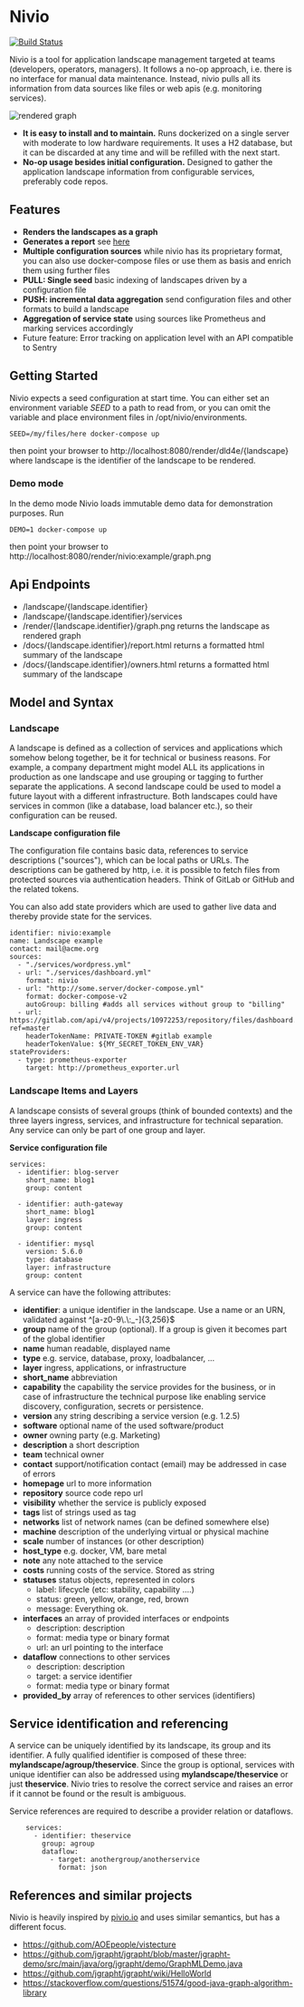 # Nivio

[![Build Status](https://api.travis-ci.org/bonndan/nivio.svg?branch=master)](https://travis-ci.org/bonndan/nivio)


Nivio is a tool for application landscape management targeted at teams (developers, operators, managers). It follows a no-op 
approach, i.e. there is no interface for manual data maintenance. Instead, nivio pulls all its information from data
sources like files or web apis (e.g. monitoring services).

![rendered graph](https://raw.githubusercontent.com/bonndan/nivio/master/docs/graph.png)

* **It is easy to install and to maintain.** Runs dockerized on a single server with moderate to low
hardware requirements. It uses a H2 database, but it can be discarded at any time and will be refilled with the next start.
* **No-op usage besides initial configuration.** Designed to gather the application landscape information
from configurable services, preferably code repos.



## Features

* **Renders the landscapes as a graph**
* **Generates a report** see [here](https://raw.githubusercontent.com/bonndan/nivio/master/docs/Landscape_example.png)
* **Multiple configuration sources** while nivio has its proprietary format, you can also use docker-compose files or use
them as basis and enrich them using further files
* **PULL: Single seed** basic indexing of landscapes driven by a configuration file
* **PUSH: incremental data aggregation** send configuration files and other formats to build a landscape
* **Aggregation of service state** using sources like Prometheus and marking services accordingly
* Future feature: Error tracking on application level with an API compatible to Sentry

## Getting Started

Nivio expects a seed configuration at start time. You can either set an environment variable *SEED* to a path to read from,
or you can omit the variable and place environment files in /opt/nivio/environments.

    SEED=/my/files/here docker-compose up
    
then point your browser to http://localhost:8080/render/dld4e/{landscape} where landscape is the identifier of the landscape
to be rendered.
    
### Demo mode

In the demo mode Nivio loads immutable demo data for demonstration purposes. Run

    DEMO=1 docker-compose up
    
then point your browser to http://localhost:8080/render/nivio:example/graph.png
    
## Api Endpoints

* /landscape/{landscape.identifier}
* /landscape/{landscape.identifier}/services
* /render/{landscape.identifier}/graph.png returns the landscape as rendered graph
* /docs/{landscape.identifier}/report.html returns a formatted html summary of the landscape
* /docs/{landscape.identifier}/owners.html returns a formatted html summary of the landscape
 
## Model and Syntax

### Landscape
A landscape is defined as a collection of services and applications which somehow belong together, be it for technical
or business reasons. For example, a company department might model ALL its applications in production as one landscape and use grouping
or tagging to further separate the applications. A second landscape could be used to model a future layout with a different
infrastructure. Both landscapes could have services in common (like a database, load balancer etc.), so their configuration can be reused.


**Landscape configuration file**

The configuration file contains basic data, references to service descriptions ("sources"), which can be local paths or URLs.
The descriptions can be gathered by http, i.e. it is possible to fetch files from protected sources via authentication headers.
Think of GitLab or GitHub and the related tokens.

You can also add state providers which are used to gather live data and thereby provide state for the services. 

    identifier: nivio:example
    name: Landscape example
    contact: mail@acme.org
    sources:
      - "./services/wordpress.yml"
      - url: "./services/dashboard.yml"
        format: nivio
      - url: "http://some.server/docker-compose.yml"
        format: docker-compose-v2
        autoGroup: billing #adds all services without group to "billing"
      - url: https://gitlab.com/api/v4/projects/10972253/repository/files/dashboard.yml/raw?ref=master
        headerTokenName: PRIVATE-TOKEN #gitlab example
        headerTokenValue: ${MY_SECRET_TOKEN_ENV_VAR}
    stateProviders:
      - type: prometheus-exporter
        target: http://prometheus_exporter.url
     
        
### Landscape Items and Layers
A landscape consists of several groups (think of bounded contexts) and the three layers ingress, services, and infrastructure 
for technical separation. Any service can only be part of one group and layer.

**Service configuration file**

    services:
      - identifier: blog-server
        short_name: blog1
        group: content
      
      - identifier: auth-gateway
        short_name: blog1
        layer: ingress
        group: content
        
      - identifier: mysql
        version: 5.6.0
        type: database
        layer: infrastructure
        group: content
        
A service can have the following attributes:

* **identifier**: a unique identifier in the landscape. Use a name or an URN, validated against ^[a-z0-9\\.\\:_-]{3,256}$
* **group** name of the group (optional). If a group is given it becomes part of the global identifier
* **name** human readable, displayed name
* **type** e.g. service, database, proxy, loadbalancer, ...
* **layer** ingress, applications, or infrastructure 
* **short_name** abbreviation
* **capability** the capability the service provides for the business, or in case of infrastructure the technical purpose 
like enabling service discovery, configuration, secrets or persistence.
* **version** any string describing a service version (e.g. 1.2.5)
* **software** optional name of the used software/product
* **owner** owning party (e.g. Marketing)
* **description** a short description
* **team** technical owner
* **contact** support/notification contact (email) may be addressed in case of errors 
* **homepage** url to more information
* **repository** source code repo url
* **visibility** whether the service is publicly exposed
* **tags** list of strings used as tag
* **networks** list of network names (can be defined somewhere else)
* **machine** description of the underlying virtual or physical machine
* **scale** number of instances (or other description)
* **host_type** e.g. docker, VM, bare metal
* **note** any note attached to the service
* **costs** running costs of the service. Stored as string
* **statuses** status objects, represented in colors
  * label: lifecycle (etc: stability, capability ....)
  * status: green, yellow, orange, red, brown
  * message: Everything ok.
* **interfaces** an array of provided interfaces or endpoints
  * description: description
  * format: media type or binary format
  * url: an url pointing to the interface
* **dataflow** connections to other services
  * description: description
  * target: a service identifier
  * format: media type or binary format
 * **provided_by** array of references to other services (identifiers)

## Service identification and referencing

A service can be uniquely identified by its landscape, its group and its identifier. A fully qualified
identifier is composed of these three: **mylandscape/agroup/theservice**. Since the group is optional, services with unique
identifier can also be addressed using **mylandscape/theservice** or just **theservice**. Nivio tries to resolve the correct service and raises
an error if it cannot be found or the result is ambiguous.

Service references are required to describe a provider relation or dataflows.

        services:
          - identifier: theservice
            group: agroup
            dataflow:
              - target: anothergroup/anotherservice
                format: json

## References and similar projects

Nivio is heavily inspired by [pivio.io](http://pivio.io) and uses similar semantics, but has a different focus.

* https://github.com/AOEpeople/vistecture
* https://github.com/jgrapht/jgrapht/blob/master/jgrapht-demo/src/main/java/org/jgrapht/demo/GraphMLDemo.java
* https://github.com/jgrapht/jgrapht/wiki/HelloWorld
* https://stackoverflow.com/questions/51574/good-java-graph-algorithm-library
